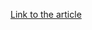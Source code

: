 [Link to the article](https://unit42.paloaltonetworks.com/hooking-framework-in-sandbox-to-analyze-android-apk/#post-130450-_1aekukp9t1qr)
